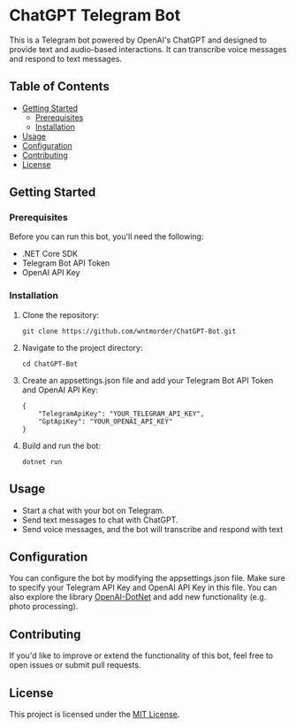# ChatGPT Telegram Bot

This is a Telegram bot powered by OpenAI's ChatGPT and designed to provide text and audio-based interactions. It can transcribe voice messages and respond to text messages.

## Table of Contents

- [Getting Started](#getting-started)
  - [Prerequisites](#prerequisites)
  - [Installation](#installation)
- [Usage](#usage)
- [Configuration](#configuration)
- [Contributing](#contributing)
- [License](#license)

## Getting Started

### Prerequisites

Before you can run this bot, you'll need the following:

- .NET Core SDK
- Telegram Bot API Token
- OpenAI API Key

### Installation

1. Clone the repository:
    ```shell
   git clone https://github.com/wntmorder/ChatGPT-Bot.git
   ```

2. Navigate to the project directory:
    ```shell
    cd ChatGPT-Bot
    ```

3. Create an appsettings.json file and add your Telegram Bot API Token and OpenAI API Key:
    ```shell
    {
        "TelegramApiKey": "YOUR_TELEGRAM_API_KEY",
        "GptApiKey": "YOUR_OPENAI_API_KEY"
    }
    ```

4. Build and run the bot:
    ```shell
    dotnet run
    ```

## Usage

- Start a chat with your bot on Telegram.
- Send text messages to chat with ChatGPT.
- Send voice messages, and the bot will transcribe and respond with text

## Configuration

You can configure the bot by modifying the appsettings.json file. Make sure to specify your Telegram API Key and OpenAI API Key in this file. You can also explore the library [OpenAI-DotNet](https://github.com/RageAgainstThePixel/OpenAI-DotNet) and add new functionality (e.g. photo processing).

## Contributing

If you'd like to improve or extend the functionality of this bot, feel free to open issues or submit pull requests.

## License

This project is licensed under the [MIT License](LICENSE).